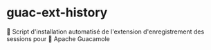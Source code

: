 # guac-ext-history
📜 Script d'installation automatisé de l'extension d'enregistrement des sessions pour 🥑 Apache Guacamole
